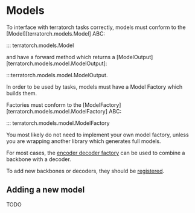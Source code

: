 # Models

To interface with terratorch tasks correctly, models must conform to the [Model][terratorch.models.Model] ABC:

::: terratorch.models.Model

and have a forward method which returns a [ModelOutput][terratorch.models.model.ModelOutput]:

:::terratorch.models.model.ModelOutput.

In order to be used by tasks, models must have a Model Factory which builds them.

Factories must conform to the [ModelFactory][terratorch.models.model.ModelFactory] ABC:

::: terratorch.models.model.ModelFactory

You most likely do not need to implement your own model factory, unless you are wrapping another library which generates full models.

For most cases, the [encoder decoder factory](encoder_decoder_factory.md) can be used to combine a backbone with a decoder.

To add new backbones or decoders, they should be [registered](registry.md). 

## Adding a new model
TODO